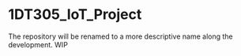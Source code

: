 # 1DT305_IoT_Project
The repository will be renamed to a more descriptive name along the development. WIP
